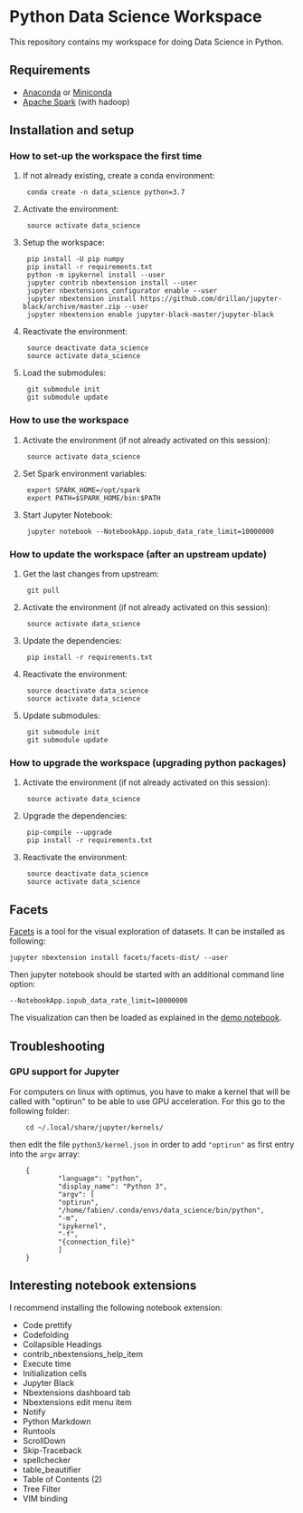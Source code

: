 # Python Data Science Workspace

This repository contains my workspace for doing Data Science in Python.

## Requirements

* [Anaconda](https://www.continuum.io/downloads) or
  [Miniconda](https://conda.io/en/latest/miniconda.html)
* [Apache Spark](https://spark.apache.org/) (with hadoop)

## Installation and setup

### How to set-up the workspace the first time

1. If not already existing, create a conda environment:

        conda create -n data_science python=3.7

2. Activate the environment:

        source activate data_science

3. Setup the workspace:

        pip install -U pip numpy
        pip install -r requirements.txt
        python -m ipykernel install --user
        jupyter contrib nbextension install --user
        jupyter nbextensions_configurator enable --user
        jupyter nbextension install https://github.com/drillan/jupyter-black/archive/master.zip --user
        jupyter nbextension enable jupyter-black-master/jupyter-black

4. Reactivate the environment:

        source deactivate data_science
        source activate data_science

5. Load the submodules:

        git submodule init
        git submodule update

### How to use the workspace

1. Activate the environment (if not already activated on this session):

        source activate data_science

2. Set Spark environment variables:

        export SPARK_HOME=/opt/spark
        export PATH=$SPARK_HOME/bin:$PATH

3. Start Jupyter Notebook:

        jupyter notebook --NotebookApp.iopub_data_rate_limit=10000000

### How to update the workspace (after an upstream update)

1. Get the last changes from upstream:

        git pull

2. Activate the environment (if not already activated on this session):

        source activate data_science

3. Update the dependencies:

        pip install -r requirements.txt

4. Reactivate the environment:

        source deactivate data_science
        source activate data_science

5. Update submodules:

        git submodule init
        git submodule update

### How to upgrade the workspace (upgrading python packages)

1. Activate the environment (if not already activated on this session):

        source activate data_science

2. Upgrade the dependencies:

        pip-compile --upgrade
        pip install -r requirements.txt

3. Reactivate the environment:

        source deactivate data_science
        source activate data_science

## Facets

[Facets](https://github.com/PAIR-code/facets) is a tool for the visual
exploration of datasets. It can be installed as following:

    jupyter nbextension install facets/facets-dist/ --user

Then jupyter notebook should be started with an additional command line option:

    --NotebookApp.iopub_data_rate_limit=10000000

The visualization can then be loaded as explained in
the [demo notebook](https://github.com/PAIR-code/facets/blob/master/facets_dive/Dive_demo.ipynb).

## Troubleshooting

### GPU support for Jupyter

For computers on linux with optimus, you have to make a kernel that will be
called with "optirun" to be able to use GPU acceleration. For this go to the
following folder:

        cd ~/.local/share/jupyter/kernels/

then edit the file `python3/kernel.json` in order to add `"optirun"` as first
entry into the `argv` array:

        {
                "language": "python",
                "display_name": "Python 3",
                "argv": [
                "optirun",
                "/home/fabien/.conda/envs/data_science/bin/python",
                "-m",
                "ipykernel",
                "-f",
                "{connection_file}"
                ]
        }

## Interesting notebook extensions

I recommend installing the following notebook extension:

- Code prettify
- Codefolding
- Collapsible Headings
- contrib_nbextensions_help_item
- Execute time
- Initialization cells
- Jupyter Black
- Nbextensions dashboard tab
- Nbextensions edit menu item
- Notify
- Python Markdown
- Runtools
- ScrollDown
- Skip-Traceback
- spellchecker
- table_beautifier
- Table of Contents (2)
- Tree Filter
- VIM binding

